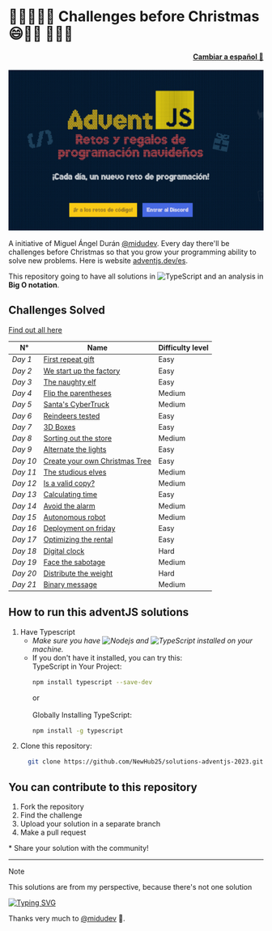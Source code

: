 # 🎀🎁🎄🎄🎄 Challenges before Christmas 😄🎅🫎 🎄🎄🎄

<h4 align="right">
<a href="https://github.com/NewHub25/solutions-adventjs-2023/blob/main/README-es.md">Cambiar a español 📖</a>
</h4>
<a href="https://adventjs.dev/es"><img src="https://github.com/NewHub25/solutions-adventjs-2023/blob/main/assets/adventjs-img.png"></a>

<p>A initiative of Miguel Ángel Durán <a href="https://github.com/midudev">@midudev</a>. Every day there'll be challenges before Christmas so that you grow your programming ability to solve new problems. Here is website <a href="https://adventjs.dev/es">adventjs.dev/es</a>.
</p>
<p>This repository going to have all solutions in <img alt="TypeScript" src="https://img.shields.io/badge/-TypeScript-007ACC?style=flat-square&logo=typescript&logoColor=white" /> and an analysis in <strong>Big O notation</strong>.
</p>

## Challenges Solved

<a href="https://github.com/NewHub25/solutions-adventjs-2023/tree/main/challenges">Find out all here</a>

| N° | Name | Difficulty level |
|---|---|---|
| <i>Day 1</i> | <a href="https://github.com/NewHub25/solutions-adventjs-2023/blob/main/challenges/challenge-01.ts">First repeat gift</a> | Easy |
| <i>Day 2</i> | <a href="https://github.com/NewHub25/solutions-adventjs-2023/blob/main/challenges/challenge-02.ts">We start up the factory</a> | Easy |
| <i>Day 3</i> | <a href="https://github.com/NewHub25/solutions-adventjs-2023/blob/main/challenges/challenge-03.ts">The naughty elf</a> | Easy |
| <i>Day 4</i> | <a href="https://github.com/NewHub25/solutions-adventjs-2023/blob/main/challenges/challenge-04.ts">Flip the parentheses</a> | Medium |
| <i>Day 5</i> | <a href="https://github.com/NewHub25/solutions-adventjs-2023/blob/main/challenges/challenge-05.ts">Santa's CyberTruck</a> | Medium |
| <i>Day 6</i> | <a href="https://github.com/NewHub25/solutions-adventjs-2023/blob/main/challenges/challenge-06.ts">Reindeers tested</a> | Easy |
| <i>Day 7</i> | <a href="https://github.com/NewHub25/solutions-adventjs-2023/blob/main/challenges/challenge-07.ts">3D Boxes</a> | Easy |
| <i>Day 8</i> | <a href="https://github.com/NewHub25/solutions-adventjs-2023/blob/main/challenges/challenge-08.ts">Sorting out the store</a> | Medium |
| <i>Day 9</i> | <a href="https://github.com/NewHub25/solutions-adventjs-2023/blob/main/challenges/challenge-09.ts">Alternate the lights</a> | Easy |
| <i>Day 10</i> | <a href="https://github.com/NewHub25/solutions-adventjs-2023/blob/main/challenges/challenge-10.ts">Create your own Christmas Tree</a> | Easy |
| <i>Day 11</i> | <a href="https://github.com/NewHub25/solutions-adventjs-2023/blob/main/challenges/challenge-11.ts">The studious elves</a> | Medium |
| <i>Day 12</i> | <a href="https://github.com/NewHub25/solutions-adventjs-2023/blob/main/challenges/challenge-12.ts">Is a valid copy?</a> | Medium |
| <i>Day 13</i> | <a href="https://github.com/NewHub25/solutions-adventjs-2023/blob/main/challenges/challenge-13.ts">Calculating time</a> | Easy |
| <i>Day 14</i> | <a href="https://github.com/NewHub25/solutions-adventjs-2023/blob/main/challenges/challenge-14.ts">Avoid the alarm</a> | Medium |
| <i>Day 15</i> | <a href="https://github.com/NewHub25/solutions-adventjs-2023/blob/main/challenges/challenge-15.ts">Autonomous robot</a> | Medium |
| <i>Day 16</i> | <a href="https://github.com/NewHub25/solutions-adventjs-2023/blob/main/challenges/challenge-16.js">Deployment on friday</a> | Easy |
| <i>Day 17</i> | <a href="https://github.com/NewHub25/solutions-adventjs-2023/blob/main/challenges/challenge-17.ts">Optimizing the rental</a> | Easy |
| <i>Day 18</i> | <a href="https://github.com/NewHub25/solutions-adventjs-2023/blob/main/challenges/challenge-18.ts">Digital clock</a> | Hard |
| <i>Day 19</i> | <a href="https://github.com/NewHub25/solutions-adventjs-2023/blob/main/challenges/challenge-19.ts">Face the sabotage</a> | Medium |
| <i>Day 20</i> | <a href="https://github.com/NewHub25/solutions-adventjs-2023/blob/main/challenges/challenge-20.ts">Distribute the weight</a> | Hard |
| <i>Day 21</i> | <a href="https://github.com/NewHub25/solutions-adventjs-2023/blob/main/challenges/challenge-21.ts">Binary message</a> | Medium |

## How to run this adventJS solutions

<ol>
<li>Have Typescript
<ul>
<li><i>Make sure you have <img alt="Nodejs" src="https://img.shields.io/badge/-Nodejs-43853d?style=flat-square&logo=Node.js&logoColor=white" /> and <img alt="TypeScript" src="https://img.shields.io/badge/-TypeScript-007ACC?style=flat-square&logo=typescript&logoColor=white" /> installed on your machine.</i></li>
<li>If you don't have it installed, you can try this:
<br />
TypeScript in Your Project:

```bash
npm install typescript --save-dev
```

or
<br />
<br />
Globally Installing TypeScript:

```bash
npm install -g typescript
```

</li>
</ul>
</li>
<li>Clone this repository:

```bash
  git clone https://github.com/NewHub25/solutions-adventjs-2023.git
```

</li>
</ol>

## You can contribute to this repository

<ol>
    <li>Fork the repository</li>
    <li>Find the challenge</li>
    <li>Upload your solution in a separate branch</li>
    <li>Make a pull request</li>
</ol>
    * Share your solution with the community!<br />
<hr />

> [!NOTE]
> This solutions are from my perspective, because there's not one solution

[![Typing SVG](https://readme-typing-svg.demolab.com?font=Fira+Code&weight=700&size=32&duration=7000&pause=1000&color=079D00&background=CD0500&center=true&vCenter=true&random=false&width=700&lines=Advent+JavaScript)](https://git.io/typing-svg)

Thanks very much to [@midudev](https://github.com/midudev) 🎁.
